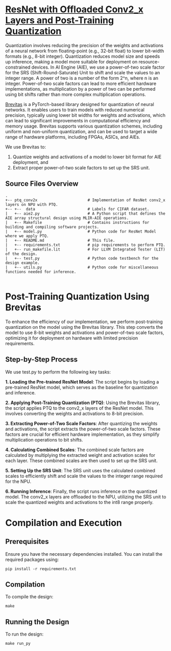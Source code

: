<!---//===- README.md --------------------------*- Markdown -*-===//
//
// This file is licensed under the Apache License v2.0 with LLVM Exceptions.
// See https://llvm.org/LICENSE.txt for license information.
// SPDX-License-Identifier: Apache-2.0 WITH LLVM-exception
//
// Copyright (C) 2024, Advanced Micro Devices, Inc.
// 
//===----------------------------------------------------------------------===//-->

# <ins>ResNet with Offloaded Conv2_x Layers and Post-Training Quantization</ins>

Quantization involves reducing the precision of the weights and activations of a neural network from floating-point (e.g., 32-bit float) to lower bit-width formats (e.g., 8-bit integer). Quantization reduces model size and speeds up inference, making a model more suitable for deployment on resource-constrained devices. In AI Engine (AIE), we use a power-of-two scale factor for the SRS (Shift-Round-Saturate) Unit to shift and scale the values to an integer range. A power of two is a number of the form 2^n, where n is an integer. Power-of-two scale factors can lead to more efficient hardware implementations, as multiplication by a power of two can be performed using bit shifts rather than more complex multiplication operations.

[Brevitas](https://github.com/Xilinx/brevitas) is a PyTorch-based library designed for quantization of neural networks. It enables users to train models with reduced numerical precision, typically using lower bit widths for weights and activations, which can lead to significant improvements in computational efficiency and memory usage. Brevitas supports various quantization schemes, including uniform and non-uniform quantization, and can be used to target a wide range of hardware platforms, including FPGAs, ASICs, and AIEs. 

We use Brevitas to:
1. Quantize weights and activations of a model to lower bit format for AIE deployment, and
2. Extract proper power-of-two scale factors to set up the SRS unit.

## Source Files Overview

```
.
+-- ptq_conv2x                      # Implementation of ResNet conv2_x layers on NPU with PTQ.
+-- +--  data                       # Labels for CIFAR dataset.
|   +-- aie2.py                     # A Python script that defines the AIE array structural design using MLIR-AIE operations.
|   +-- Makefile                    # Contains instructions for building and compiling software projects.
|   +-- model.py                    # Python code for ResNet Model where we apply PTQ.
|   +-- README.md                   # This file.
|   +-- requirements.txt            # pip requirements to perform PTQ.
|   +-- run_makefile.lit            # For LLVM Integrated Tester (LIT) of the design.
|   +-- test.py                     # Python code testbench for the design example.
|   +-- utils.py                    # Python code for miscellaneous functions needed for inference.


```

# Post-Training Quantization Using Brevitas
To enhance the efficiency of our implementation, we perform post-training quantization on the model using the Brevitas library. This step converts the model to use 8-bit weights and activations and power-of-two scale factors, optimizing it for deployment on hardware with limited precision requirements.


##  Step-by-Step Process
We use test.py to perform the following key tasks:

**1. Loading the Pre-trained ResNet Model**: The script begins by loading a pre-trained ResNet model, which serves as the baseline for quantization and inference.

**2. Applying Post-Training Quantization (PTQ)**: Using the Brevitas library, the script applies PTQ to the conv2_x layers of the ResNet model. This involves converting the weights and activations to 8-bit precision.

**3. Extracting Power-of-Two Scale Factors**: After quantizing the weights and activations, the script extracts the power-of-two scale factors. These factors are crucial for efficient hardware implementation, as they simplify multiplication operations to bit shifts.

**4. Calculating Combined Scales**: The combined scale factors are calculated by multiplying the extracted weight and activation scales for each layer. These combined scales are then used to set up the SRS unit.

**5. Setting Up the SRS Unit**:
The SRS unit uses the calculated combined scales to efficiently shift and scale the values to the integer range required for the NPU.

**6. Running Inference**: Finally, the script runs inference on the quantized model. The conv2_x layers are offloaded to the NPU, utilizing the SRS unit to scale the quantized weights and activations to the int8 range properly.

# Compilation and Execution

## Prerequisites
Ensure you have the necessary dependencies installed. You can install the required packages using:

```
pip install -r requirements.txt
```
## Compilation
To compile the design:
```
make
```

## Running the Design

To run the design:
```
make run_py
```
